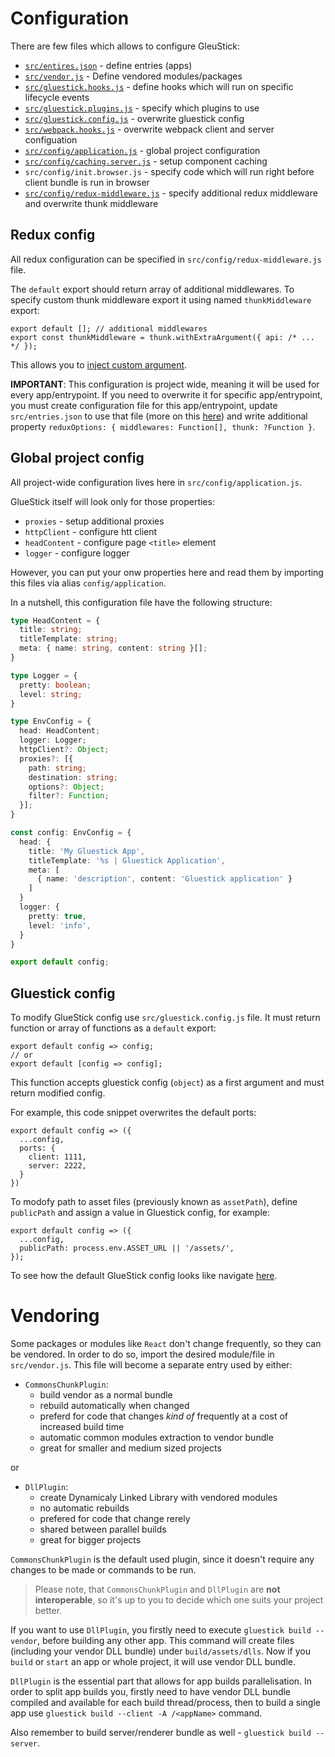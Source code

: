 # Configuration

There are few files which allows to configure GleuStick:
* [`src/entires.json`](./Apps.md) - define entries (apps)
* [`src/vendor.js`](#vendoring) - Define vendored modules/packages
* [`src/gluestick.hooks.js`](./CachingAndHooks.md#hooks) - define hooks which will run on specific lifecycle events
* [`src/gluestick.plugins.js`](./Plugins.md) - specify which plugins to use
* [`src/gluestick.config.js`](#gluestick-config) - overwrite gluestick config
* [`src/webpack.hooks.js`](./CachingAndHooks.md#webpack-hooks) - overwrite webpack client and server configuation
* [`src/config/application.js`](#global-project-config) - global project configuration
* [`src/config/caching.server.js`](./CachingAndHooks.md#caching) - setup component caching
* `src/config/init.browser.js` - specify code which will run right before client bundle is run in browser
* [`src/config/redux-middleware.js`](#redux-config) - specify additional redux middleware and overwrite thunk middleware

## Redux config
All redux configuration can be specified in `src/config/redux-middleware.js` file.

The `default` export should return array of additional middlewares.
To specify custom thunk middleware export it using named `thunkMiddleware` export:
```
export default []; // additional middlewares
export const thunkMiddleware = thunk.withExtraArgument({ api: /* ... */ });
```
This allows you to [inject custom argument](https://github.com/gaearon/redux-thunk#injecting-a-custom-argument).

**IMPORTANT**: This configuration is project wide, meaning it will be used for every app/entrypoint.
If you need to overwrite it for specific app/entrypoint, you must create configuration file for this
app/entrypoint, update `src/entries.json` to use that file (more on this [here](./Apps.md)) and write additional property `reduxOptions: { middlewares: Function[], thunk: ?Function }`.

## Global project config
All project-wide configuration lives here in `src/config/application.js`.

GlueStick itself will look only for those properties:
* `proxies` - setup additional proxies
* `httpClient` - configure htt client
* `headContent` - configure page `<title>` element
* `logger` - configure logger

However, you can put your onw properties here and read them by importing this files via alias `config/application`.

In a nutshell, this configuration file have the following structure:
```typescript
type HeadContent = {
  title: string;
  titleTemplate: string;
  meta: { name: string, content: string }[];
}

type Logger = {
  pretty: boolean;
  level: string;
}

type EnvConfig = {
  head: HeadContent;
  logger: Logger;
  httpClient?: Object;
  proxies?: [{
    path: string;
    destination: string;
    options?: Object;
    filter?: Function;
  }];
}

const config: EnvConfig = {
  head: {
    title: 'My Gluestick App',
    titleTemplate: '%s | Gluestick Application',
    meta: [
      { name: 'description', content: 'Gluestick application' }
    ]
  }
  logger: {
    pretty: true,
    level: 'info',
  }
}

export default config;
```


## Gluestick config
To modify GlueStick config use `src/gluestick.config.js` file. It must return function or array of functions
as a `default` export:
```
export default config => config;
// or 
export default [config => config];
```
This function accepts gluestick config (`object`) as a first argument and must return modified
config.

For example, this code snippet overwrites the default ports:
```
export default config => ({
  ...config,
  ports: {
    client: 1111,
    server: 2222,
  }
})
```
To modofy path to asset files (previously known as `assetPath`), define `publicPath` and assign a value in Gluestick config, for example:
```
export default config => ({
  ...config,
  publicPath: process.env.ASSET_URL || '/assets/',
});
``` 

To see how the default GlueStick config looks like navigate [here](https://github.com/TrueCar/gluestick/blob/staging/packages/gluestick/src/config/defaults/glueStickConfig.js).

# Vendoring

Some packages or modules like `React` don't change frequently, so they can be vendored.
In order to do so, import the desired module/file in `src/vendor.js`. This file will become a separate entry
used by either:
* `CommonsChunkPlugin`:
  * build vendor as a normal bundle
  * rebuild automatically when changed
  * preferd for code that changes _kind of_ frequently at a cost of increased build time
  * automatic common modules extraction to vendor bundle
  * great for smaller and medium sized projects

or

* `DllPlugin`:
  * create Dynamicaly Linked Library with vendored modules
  * no automatic rebuilds
  * prefered for code that change rerely
  * shared between parallel builds
  * great for bigger projects

`CommonsChunkPlugin` is the default used plugin, since it doesn't require any changes to be made or commands
to be run.

> Please note, that `CommonsChunkPlugin` and `DllPlugin` are __not interoperable__, so it's up to you to decide
which one suits your project better.

If you want to use `DllPlugin`, you firstly need to execute `gluestick build --vendor`, before building any other app.
This command will create files (including your vendor DLL bundle) under `build/assets/dlls`. Now if you `build` or `start` an app or whole project, it will use vendor DLL bundle.

`DllPlugin` is the essential part that allows for app builds parallelisation.
In order to split app builds you, firstly need to have vendor DLL bundle compiled and available for each
build thread/process, then to build a single app use `gluestick build --client -A /<appName>` command.

Also remember to build server/renderer bundle as well - `gluestick build --server`.


